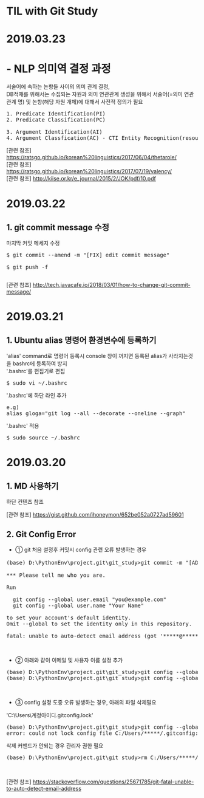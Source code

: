 TIL with Git Study
=========

# 2019.03.23

# - NLP 의미역 결정 과정   
서술어에 속하는 논항들 사이의 의미 관계 결정,  
DB적재를 위해서는 수집되는 자원과 의미 연관관계 생성을 위해서 서술어(=의미 연관관계 명) 및 논항(해당 자원 개체)에 대해서 사전적 정의가 필요  

<pre>
1. Predicate Identification(PI)
2. Predicate Classification(PC)

3. Argument Identification(AI)
4. Argument Classfication(AC) - CTI Entity Recognition(resource)
</pre>

[관련 참조] <https://ratsgo.github.io/korean%20linguistics/2017/06/04/thetarole/>  
[관련 참조] <https://ratsgo.github.io/korean%20linguistics/2017/07/19/valency/>  
[관련 참조] <http://kiise.or.kr/e_journal/2015/2/JOK/pdf/10.pdf>  


# 2019.03.22

## 1. git commit message 수정
마지막 커밋 메세지 수정
<pre>
$ git commit --amend -m "[FIX] edit commit message"

$ git push -f
</pre>

<pre>
</pre>  
[관련 참조] <http://tech.javacafe.io/2018/03/01/how-to-change-git-commit-message/>

# 2019.03.21

## 1. Ubuntu alias 명령어 환경변수에 등록하기
'alias' command로 명령어 등록시 console 창이 꺼지면 등록된 alias가 사라지는것을 bashrc에 등록하여 방지  
'.bashrc'를 편집기로 편집  
<pre>
$ sudo vi ~/.bashrc
</pre> 

'.bashrc'에 하단 라인 추가
<pre>
e.g)  
alias gloga="git log --all --decorate --oneline --graph"
</pre>
'.bashrc' 적용
<pre>
$ sudo source ~/.bashrc
</pre>

# 2019.03.20

## 1. MD 사용하기
하단 컨텐츠 참조  

[관련 참조]  <https://gist.github.com/ihoneymon/652be052a0727ad59601>  

## 2. Git Config Error
- ① git 처음 설정후 커밋시 config 관련 오류 발생하는 경우  

<pre>
(base) D:\PythonEnv\project.git\git_study>git commit -m "[ADD] 첫번째 파일 추가 'README.md'"

*** Please tell me who you are.

Run

  git config --global user.email "you@example.com"
  git config --global user.name "Your Name"

to set your account's default identity.
Omit --global to set the identity only in this repository.

fatal: unable to auto-detect email address (got '*****@*****-HP.(none)')
</pre><br>

- ② 아래와 같이 이메일 및 사용자 이름 설정 추가

<pre>
(base) D:\PythonEnv\project.git\git_study>git config --global user.email "******@gmail.com"
(base) D:\PythonEnv\project.git\git_study>git config --global user.name "****"
</pre><br>

- ③ config 설정 도중 오류 발생하는 경우, 아래의 파일 삭제필요

'C:\Users\계정아이디\.gitconfig.lock'
<pre>
(base) D:\PythonEnv\project.git\git_study>git config --global user.email "*******@gmail.com"
error: could not lock config file C:/Users/*****/.gitconfig: File exists	
</pre>

삭제 커맨드가 안되는 경우 관리자 권한 필요
<pre>
(base) D:\PythonEnv\project.git\git_study>rm C:/Users/*****/.gitconfig.lock
</pre><br>

[관련 참조] <https://stackoverflow.com/questions/25671785/git-fatal-unable-to-auto-detect-email-address>
